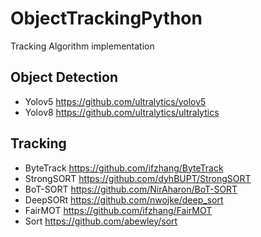 # ObjectTrackingPython
Tracking Algorithm implementation
## Object Detection
- Yolov5
  https://github.com/ultralytics/yolov5
- Yolov8
  https://github.com/ultralytics/ultralytics
## Tracking
- ByteTrack
  https://github.com/ifzhang/ByteTrack
- StrongSORT
  https://github.com/dyhBUPT/StrongSORT
- BoT-SORT
  https://github.com/NirAharon/BoT-SORT
- DeepSORt
  https://github.com/nwojke/deep_sort
- FairMOT
  https://github.com/ifzhang/FairMOT
- Sort
  https://github.com/abewley/sort
